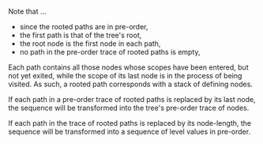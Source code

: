 
Note that ...

* since the rooted paths are in pre-order,
* the first path is that of the tree's root,
* the root node is the first node in each path,
* no path in the pre-order trace of rooted paths is empty,

Each path contains all those nodes whose scopes have been entered, but not yet
exited, while the scope of its last node is in the process of being visited.
As such, a rooted path corresponds with a stack of defining nodes.

If each path in a pre-order trace of rooted paths is replaced by its last node,
the sequence will be transformed into the tree's pre-order trace of nodes.

If each path in the trace of rooted paths is replaced by its node-length, the
sequence will be transformed into a sequence of level values in pre-order.
